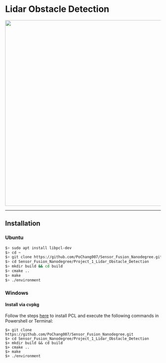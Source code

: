 # Lidar Obstacle Detection

<img src="media/ObstacleDetection.gif" width="600">
<hr>

## Installation

### Ubuntu 

```bash
$> sudo apt install libpcl-dev
$> cd ~
$> git clone https://github.com/PoChang007/Sensor_Fusion_Nanodegree.git
$> cd Sensor_Fusion_Nanodegree/Project_1_Lidar_Obstacle_Detection
$> mkdir build && cd build
$> cmake ..
$> make
$> ./environment
```

### Windows 

#### Install via cvpkg

Follow the steps [here](https://pointclouds.org/downloads/) to install PCL and execute the following commands in Powershell or Terminal:

```shell
$> git clone https://github.com/PoChang007/Sensor_Fusion_Nanodegree.git
$> cd Sensor_Fusion_Nanodegree/Project_1_Lidar_Obstacle_Detection
$> mkdir build && cd build
$> cmake ..
$> make
$> ./environment
```